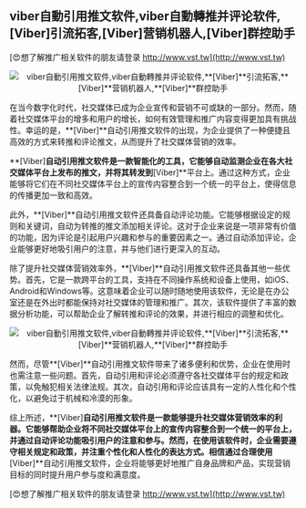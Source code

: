## **viber自動引用推文软件,viber自動轉推并评论软件,**[Viber]**引流拓客,**[Viber]**营销机器人,**[Viber]**群控助手**

[😍想了解推广相关软件的朋友请登录 http://www.vst.tw](http://www.vst.tw)

 <center><img src="https://vst.tw/MP4/tuiguang/png/0.png" alt="viber自動引用推文软件,viber自動轉推并评论软件,**[Viber]**引流拓客,**[Viber]**营销机器人,**[Viber]**群控助手"></center>

在当今数字化时代，社交媒体已成为企业宣传和营销不可或缺的一部分。然而，随着社交媒体平台的增多和用户的增长，如何有效管理和推广内容变得更加具有挑战性。幸运的是，**[Viber]**自动引用推文软件的出现，为企业提供了一种便捷且高效的方式来转推和评论推文，从而提升了社交媒体营销的效率。

**[Viber]**自动引用推文软件是一款智能化的工具，它能够自动监测企业在各大社交媒体平台上发布的推文，并将其转发到**[Viber]**平台上。通过这种方式，企业能够将它们在不同社交媒体平台上的宣传内容整合到一个统一的平台上，使得信息的传播更加一致和高效。

此外，**[Viber]**自动引用推文软件还具备自动评论功能。它能够根据设定的规则和关键词，自动为转推的推文添加相关评论。这对于企业来说是一项非常有价值的功能，因为评论是引起用户兴趣和参与的重要因素之一。通过自动添加评论，企业能够更好地吸引用户的注意，并与他们进行更深入的互动。

除了提升社交媒体营销效率外，**[Viber]**自动引用推文软件还具备其他一些优势。首先，它是一款跨平台的工具，支持在不同操作系统和设备上使用，如iOS、Android和Windows等。这意味着企业可以随时随地使用该软件，无论是在办公室还是在外出时都能保持对社交媒体的管理和推广。其次，该软件提供了丰富的数据分析功能，可以帮助企业了解转推和评论的效果，并进行相应的调整和优化。

 <center><img src="https://vst.tw/MP4/tuiguang/png/5.png" alt="viber自動引用推文软件,viber自動轉推并评论软件,**[Viber]**引流拓客,**[Viber]**营销机器人,**[Viber]**群控助手"></center>

然而，尽管**[Viber]**自动引用推文软件带来了诸多便利和优势，企业在使用时也需注意一些问题。首先，自动引用和评论必须遵守各社交媒体平台的规定和政策，以免触犯相关法律法规。其次，自动引用和评论应该具有一定的人性化和个性化，以避免过于机械和冷漠的形象。

综上所述，**[Viber]**自动引用推文软件是一款能够提升社交媒体营销效率的利器。它能够帮助企业将不同社交媒体平台上的宣传内容整合到一个统一的平台上，并通过自动评论功能吸引用户的注意和参与。然而，在使用该软件时，企业需要遵守相关规定和政策，并注重个性化和人性化的表达方式。相信通过合理使用**[Viber]**自动引用推文软件，企业将能够更好地推广自身品牌和产品，实现营销目标的同时提升用户参与度和满意度。

[😍想了解推广相关软件的朋友请登录 http://www.vst.tw](http://www.vst.tw)



